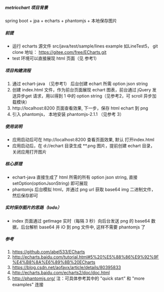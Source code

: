 ##### metricchart 项目背景
spring boot + jpa + echarts + phantomjs + 本地保存图片

##### 前提
- 运行 echarts 源文件 src/java/test/sample/lines example 如LineTest5， git clone 地址： https://gitee.com/free/ECharts.git
- test 环境可以直接展现 html 页面（见 参考1）

##### 项目构建流程
1. 通过 echart-java （见参考1） 后台创建 echart 所需 option json string
2. 创建 index.html 文件，作为前台页面展现 echart 图表，前台通过 jQuery 发送异步get 请求，用以得到 1 中的 option string（见参考2，可 scroll 异步加载模块）
3. http://localhost:8200 页面查看效果, 下一步，保存 html echart 到 png
4. 引入 phantomjs， 本地安装 phantomjs-2.1.1 （见参考 3）


##### 使用说明
- 应用启动后可在 http://localhost:8200 查看页面效果, 默认 打开index.html
- 应用启动后，在 d://echart 目录生成 **.png 图片，提前创建 echart 目录，关闭应用打开图片

##### 核心原理
- echart-java 直接生成了 html 所需的所有 option json string, 直接 setOption(optionJsonString) 即可展现
- phantomjs 后台模拟 html，并通过 png url 获取 base64 img 二进制文件，然后保存即可

##### 实时保存图片的思路（todo）
- index 页面通过 getImage 实时（每隔 3 秒）向后台发送 png 的 base64 数据，后台解析 base64 并 iO 到 png 文件中, 这样不需要 phantomjs 了 

##### 参考
1. https://github.com/abel533/ECharts
2. http://echarts.baidu.com/tutorial.html#5%20%E5%88%86%E9%92%9F%E4%B8%8A%E6%89%8B%20ECharts
3. https://blog.csdn.net/aofavx/article/details/80395833
4. http://echarts.baidu.com/echarts2/doc/doc.html
5. http://phantomjs.org/ 注：可具体参考其中的 "quick start" 和 "more examples" 连接
